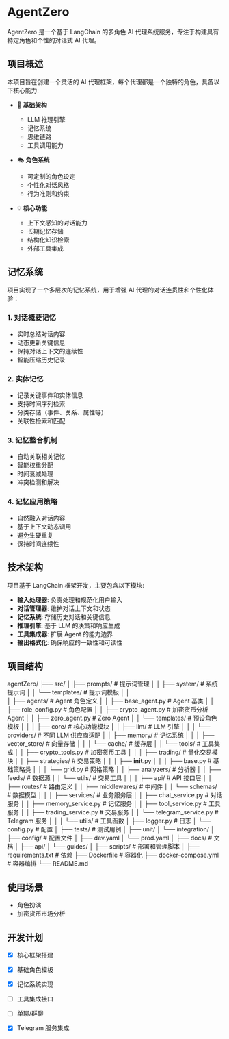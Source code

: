 # AgentZero

AgentZero 是一个基于 LangChain 的多角色 AI 代理系统服务，专注于构建具有特定角色和个性的对话式 AI 代理。

## 项目概述

本项目旨在创建一个灵活的 AI 代理框架，每个代理都是一个独特的角色，具备以下核心能力:

- 🧠 **基础架构**
  - LLM 推理引擎
  - 记忆系统
  - 思维链路
  - 工具调用能力

- 🎭 **角色系统**
  - 可定制的角色设定
  - 个性化对话风格
  - 行为准则和约束

- 💡 **核心功能**
  - 上下文感知的对话能力
  - 长期记忆存储
  - 结构化知识检索
  - 外部工具集成

## 记忆系统

项目实现了一个多层次的记忆系统，用于增强 AI 代理的对话连贯性和个性化体验：

### 1. 对话概要记忆
- 实时总结对话内容
- 动态更新关键信息
- 保持对话上下文的连续性
- 智能压缩历史记录

### 2. 实体记忆
- 记录关键事件和实体信息
- 支持时间序列检索
- 分类存储（事件、关系、属性等）
- 关联性检索和匹配

### 3. 记忆整合机制
- 自动关联相关记忆
- 智能权重分配
- 时间衰减处理
- 冲突检测和解决

### 4. 记忆应用策略
- 自然融入对话内容
- 基于上下文动态调用
- 避免生硬重复
- 保持时间连续性
  
## 技术架构

项目基于 LangChain 框架开发，主要包含以下模块:

- **输入处理器**: 负责处理和规范化用户输入
- **对话管理器**: 维护对话上下文和状态
- **记忆系统**: 存储历史对话和关键信息
- **推理引擎**: 基于 LLM 的决策和响应生成
- **工具集成器**: 扩展 Agent 的能力边界
- **输出格式化**: 确保响应的一致性和可读性

## 项目结构
agentZero/
├── src/
│   ├── prompts/                # 提示词管理
│   │   ├── system/            # 系统提示词
│   │   └── templates/         # 提示词模板
│   │   
│   ├── agents/                 # Agent 角色定义
│   │   ├── base_agent.py      # Agent 基类
│   │   ├── role_config.py     # 角色配置
│   │   ├── crypto_agent.py    # 加密货币分析 Agent
│   │   ├── zero_agent.py      # Zero Agent
│   │   └── templates/         # 预设角色模板
│   │
│   ├── core/                  # 核心功能模块
│   │   ├── llm/              # LLM 引擎
│   │   │   └── providers/    # 不同 LLM 供应商适配
│   │   ├── memory/           # 记忆系统
│   │   │   ├── vector_store/ # 向量存储
│   │   │   └── cache/        # 缓存层
│   │   └── tools/            # 工具集成
│   │       ├── crypto_tools.py # 加密货币工具
│   │
│   ├── trading/              # 量化交易模块
│   │   ├── strategies/      # 交易策略
│   │   │   ├── __init__.py
│   │   │   ├── base.py     # 基础策略类
│   │   │   └── grid.py     # 网格策略
│   │   ├── analyzers/      # 分析器
│   │   ├── feeds/          # 数据源
│   │   └── utils/          # 交易工具
│   │
│   ├── api/                   # API 接口层
│   │   ├── routes/           # 路由定义
│   │   ├── middlewares/      # 中间件
│   │   └── schemas/          # 数据模型
│   │
│   ├── services/             # 业务服务层
│   │   ├── chat_service.py   # 对话服务
│   │   ├── memory_service.py # 记忆服务
│   │   ├── tool_service.py   # 工具服务
│   │   ├── trading_service.py # 交易服务
│   │   └── telegram_service.py # Telegram 服务
│   │
│   └── utils/                # 工具函数
│       ├── logger.py         # 日志
│       └── config.py         # 配置
│
├── tests/                    # 测试用例
│   ├── unit/
│   └── integration/
│
├── config/                   # 配置文件
│   ├── dev.yaml
│   └── prod.yaml
│
├── docs/                     # 文档
│   ├── api/
│   └── guides/
│
├── scripts/                  # 部署和管理脚本
│
├── requirements.txt          # 依赖
├── Dockerfile               # 容器化
├── docker-compose.yml       # 容器编排
└── README.md

## 使用场景
- 角色扮演
- 加密货币市场分析

## 开发计划

- [x] 核心框架搭建
- [x] 基础角色模板
- [x] 记忆系统实现
- [ ] 工具集成接口
- [ ] 单聊/群聊
- [x] Telegram 服务集成



